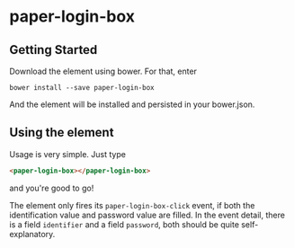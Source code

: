 paper-login-box
================

## Getting Started

Download the element using bower. For that, enter

    bower install --save paper-login-box

And the element will be installed and persisted in your bower.json.


## Using the element
Usage is very simple. Just type

```html
<paper-login-box></paper-login-box>
```

and you're good to go!

The element only fires its `paper-login-box-click` event, if both
the identification value and password value are filled. In the event detail,
there is a field `identifier` and a field `password`, both should be quite self-
explanatory.
